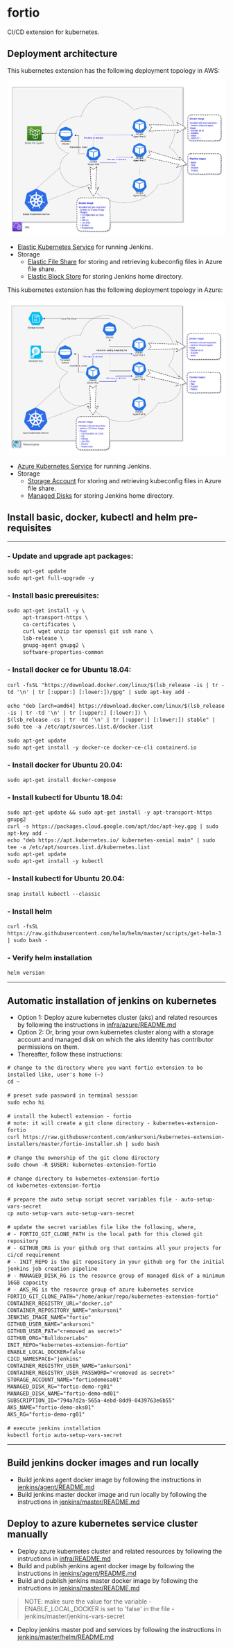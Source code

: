 # fortio
CI/CD extension for kubernetes.


## Deployment architecture

This kubernetes extension has the following deployment topology in AWS:

![topology](docs/images/aws-topology.png)

* [Elastic Kubernetes Service](https://aws.amazon.com/eks/) for running Jenkins.
* Storage
  * [Elastic File Share](https://aws.amazon.com/efs/) for storing and retrieving kubeconfig files in Azure file share.
  * [Elastic Block Store](https://aws.amazon.com/ebs/) for storing Jenkins home directory.


This kubernetes extension has the following deployment topology in Azure:

![topology](docs/images/azure-topology.png)

* [Azure Kubernetes Service](https://docs.microsoft.com/en-us/azure/aks/) for running Jenkins.
* Storage
  * [Storage Account](https://docs.microsoft.com/en-us/azure/storage/common/storage-account-overview) for storing and retrieving kubeconfig files in Azure file share.
  * [Managed Disks](https://docs.microsoft.com/en-us/azure/virtual-machines/windows/managed-disks-overview) for storing Jenkins home directory.


## Install basic, docker, kubectl and helm pre-requisites
---
### - Update and upgrade apt packages:
``` SH
sudo apt-get update
sudo apt-get full-upgrade -y
```

### - Install basic prereuisites:
``` SH
sudo apt-get install -y \
     apt-transport-https \
     ca-certificates \
     curl wget unzip tar openssl git ssh nano \
     lsb-release \
     gnupg-agent gnupg2 \
     software-properties-common
```

### - Install docker ce for Ubuntu 18.04:
``` SH
curl -fsSL "https://download.docker.com/linux/$(lsb_release -is | tr -td '\n' | tr [:upper:] [:lower:])/gpg" | sudo apt-key add -

echo "deb [arch=amd64] https://download.docker.com/linux/$(lsb_release -is | tr -td '\n' | tr [:upper:] [:lower:]) \
$(lsb_release -cs | tr -td '\n' | tr [:upper:] [:lower:]) stable" | sudo tee -a /etc/apt/sources.list.d/docker.list

sudo apt-get update
sudo apt-get install -y docker-ce docker-ce-cli containerd.io
```

### - Install docker for Ubuntu 20.04:
``` SH
sudo apt-get install docker-compose
```

### - Install kubectl for Ubuntu 18.04:
``` SH
sudo apt-get update && sudo apt-get install -y apt-transport-https gnupg2
curl -s https://packages.cloud.google.com/apt/doc/apt-key.gpg | sudo apt-key add -
echo "deb https://apt.kubernetes.io/ kubernetes-xenial main" | sudo tee -a /etc/apt/sources.list.d/kubernetes.list
sudo apt-get update
sudo apt-get install -y kubectl
```

### - Install kubectl for Ubuntu 20.04:
``` SH
snap install kubectl --classic
```

### - Install helm
``` SH
curl -fsSL https://raw.githubusercontent.com/helm/helm/master/scripts/get-helm-3 | sudo bash -
```

### - Verify helm installation
``` SH
helm version
```

---

## Automatic installation of jenkins on kubernetes
* Option 1: Deploy azure kubernetes cluster (aks) and related resources by following the instructions in [infra/azure/README.md](infra/azure/README.md)
* Option 2: Or, bring your own kubernetes cluster along with a storage account and managed disk on which the aks identity has contributor permissions on them.
* Thereafter, follow these instructions:
``` SH
# change to the directory where you want fortio extension to be installed like, user's home (~)
cd ~

# preset sudo password in terminal session
sudo echo hi

# install the kubectl extension - fortio
# note: it will create a git clone directory - kubernetes-extension-fortio
curl https://raw.githubusercontent.com/ankursoni/kubernetes-extension-installers/master/fortio-installer.sh | sudo bash

# change the ownership of the git clone directory
sudo chown -R $USER: kubernetes-extension-fortio

# change directory to kubernetes-extension-fortio
cd kubernetes-extension-fortio

# prepare the auto setup script secret variables file - auto-setup-vars-secret
cp auto-setup-vars auto-setup-vars-secret

# update the secret variables file like the following, where,
# - FORTIO_GIT_CLONE_PATH is the local path for this cloned git repository
# - GITHUB_ORG is your github org that contains all your projects for ci/cd requirement
# - INIT_REPO is the git repository in your github org for the initial jenkins job creation pipeline
# - MANAGED_DISK_RG is the resource group of managed disk of a minimum 16GB capacity
# - AKS_RG is the resource group of azure kubernetes service
FORTIO_GIT_CLONE_PATH="/home/ankur/repo/kubernetes-extension-fortio"
CONTAINER_REGISTRY_URL="docker.io"
CONTAINER_REPOSITORY_NAME="ankursoni"
JENKINS_IMAGE_NAME="fortio"
GITHUB_USER_NAME="ankursoni"
GITHUB_USER_PAT="<removed as secret>"
GITHUB_ORG="BulldozerLabs"
INIT_REPO="kubernetes-extension-fortio"
ENABLE_LOCAL_DOCKER=false
CICD_NAMESPACE="jenkins"
CONTAINER_REGISTRY_USER_NAME="ankursoni"
CONTAINER_REGISTRY_USER_PASSWORD="<removed as secret>"
STORAGE_ACCOUNT_NAME="fortiodemosa01"
MANAGED_DISK_RG="fortio-demo-rg01"
MANAGED_DISK_NAME="fortio-demo-md01"
SUBSCRIPTION_ID="794a7d2a-565a-4ebd-8dd9-0439763e6b55"
AKS_NAME="fortio-demo-aks01"
AKS_RG="fortio-demo-rg01"

# execute jenkins installation
kubectl fortio auto-setup-vars-secret
```

---

## Build jenkins docker images and run locally

* Build jenkins agent docker image by following the instructions in [jenkins/agent/README.md](jenkins/agent/README.md)
* Build jenkins master docker image and run locally by following the instructions in [jenkins/master/README.md](jenkins/master/README.md)


## Deploy to azure kubernetes service cluster manually

* Deploy azure kubernetes cluster and related resources by following the instructions in [infra/README.md](infra/README.md)
* Build and publish jenkins agent docker image by following the instructions in [jenkins/agent/README.md](jenkins/agent/README.md)
* Build and publish jenkins master docker image by following the instructions in [jenkins/master/README.md](jenkins/master/README.md)
> NOTE: make sure the value for the variable - ENABLE_LOCAL_DOCKER is set to 'false' in the file - jenkins/master/jenkins-vars-secret
* Deploy jenkins master pod and services by following the instructions in [jenkins/master/helm/README.md](jenkins/master/helm/README.md)